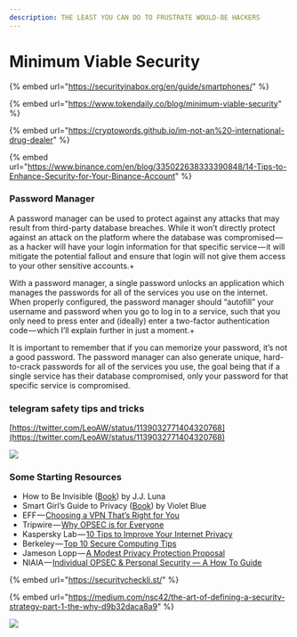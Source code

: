 ```yaml
---
description: THE LEAST YOU CAN DO TO FRUSTRATE WOULD-BE HACKERS
---
```


# Minimum Viable Security

{% embed url="https://securityinabox.org/en/guide/smartphones/" %}

{% embed url="https://www.tokendaily.co/blog/minimum-viable-security" %}

{% embed url="https://cryptowords.github.io/im-not-an%20-international-drug-dealer" %}

{% embed url="https://www.binance.com/en/blog/335022638333390848/14-Tips-to-Enhance-Security-for-Your-Binance-Account" %}

### Password Manager

A password manager can be used to protect against any attacks that may result from third-party database breaches. While it won’t directly protect against an attack on the platform where the database was compromised — as a hacker will have your login information for that specific service — it will mitigate the potential fallout and ensure that login will not give them access to your other sensitive accounts.+

With a password manager, a single password unlocks an application which manages the passwords for all of the services you use on the internet. When properly configured, the password manager should “autofill” your username and password when you go to log in to a service, such that you only need to press enter and \(ideally\) enter a two-factor authentication code — which I’ll explain further in just a moment.+

It is important to remember that if you can memorize your password, it’s not a good password. The password manager can also generate unique, hard-to-crack passwords for all of the services you use, the goal being that if a single service has their database compromised, only your password for that specific service is compromised.

### telegram safety tips and tricks

[https://twitter.com/LeoAW/status/1139032771404320768](https://twitter.com/LeoAW/status/1139032771404320768)

![](https://twitter.com/LeoAW/status/1139032771404320768)



### Some Starting Resources <a id="some-starting-resources"></a>

* How to Be Invisible \([Book](https://www.amazon.com/How-Be-Invisible-Protect-Children/dp/1250010454/ref=sr_1_2?crid=3GHOLD9UQUMIX&keywords=how+to+be+invisible&qid=1554786800&s=books&sprefix=how+to+be+invis%2Cstripbooks%2C217&sr=1-2)\) by J.J. Luna
* Smart Girl’s Guide to Privacy \([Book](https://www.amazon.com/Smart-Girls-Guide-Privacy-Practical/dp/1593276486/ref=sr_1_1?keywords=violet+blue+privacy&qid=1555366390&s=books&sr=1-1-catcorr)\) by Violet Blue
* EFF — [Choosing a VPN That’s Right for You](https://ssd.eff.org/en/module/choosing-vpn-thats-right-you)
* Tripwire — [Why OPSEC is for Everyone](https://www.tripwire.com/state-of-security/security-data-protection/opsec-everyone-not-just-people-something-hide/)
* Kaspersky Lab — [10 Tips to Improve Your Internet Privacy](https://www.kaspersky.com/blog/privacy-ten-tips-2018/23022/)
* Berkeley — [Top 10 Secure Computing Tips](https://security.berkeley.edu/resources/best-practices-how-to-articles/top-10-secure-computing-tips)
* Jameson Lopp — [A Modest Privacy Protection Proposal](https://medium.com/s/story/a-modest-privacy-protection-proposal-5b47631d7f4c)
* NIAIA — [Individual OPSEC & Personal Security — A How To Guide](https://www.niaia.org/files/uploads/IndividualOPSECandPersonalSecurity-Chesbro%28September2017%29.pdf)



{% embed url="https://securitycheckli.st/" %}

{% embed url="https://medium.com/nsc42/the-art-of-defining-a-security-strategy-part-1-the-why-d9b32daca8a9" %}

![](https://www.linkedin.com/pulse/why-we-losing-cyber-security-war-paul-brucciani/)



